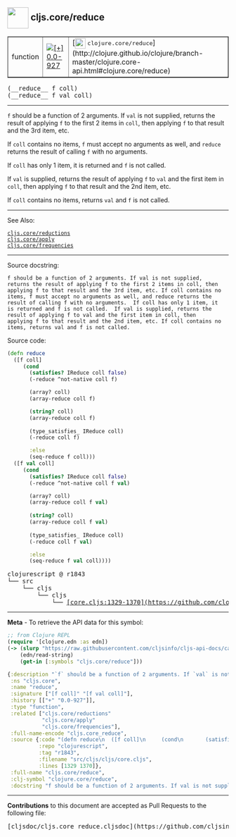 ## <img width="48px" valign="middle" src="http://i.imgur.com/Hi20huC.png"> cljs.core/reduce

 <table border="1">
<tr>

<td>function</td>
<td><a href="https://github.com/cljsinfo/cljs-api-docs/tree/0.0-927"><img valign="middle" alt="[+] 0.0-927" src="https://img.shields.io/badge/+-0.0--927-lightgrey.svg"></a> </td>
<td>
[<img height="24px" valign="middle" src="http://i.imgur.com/1GjPKvB.png"> <samp>clojure.core/reduce</samp>](http://clojure.github.io/clojure/branch-master/clojure.core-api.html#clojure.core/reduce)
</td>
</tr>
</table>

 <samp>
(__reduce__ f coll)<br>
</samp>
 <samp>
(__reduce__ f val coll)<br>
</samp>

---

`f` should be a function of 2 arguments. If `val` is not supplied, returns the
result of applying `f` to the first 2 items in `coll`, then applying `f` to that
result and the 3rd item, etc.

If `coll` contains no items, `f` must accept no arguments as well, and `reduce`
returns the result of calling `f` with no arguments.

If `coll` has only 1 item, it is returned and `f` is not called.

If `val` is supplied, returns the result of applying `f` to `val` and the first
item in `coll`, then applying `f` to that result and the 2nd item, etc.

If `coll` contains no items, returns `val` and `f` is not called.

---


See Also:

[`cljs.core/reductions`](cljs.core_reductions.md)<br>
[`cljs.core/apply`](cljs.core_apply.md)<br>
[`cljs.core/frequencies`](cljs.core_frequencies.md)<br>

---

Source docstring:

```
f should be a function of 2 arguments. If val is not supplied,
returns the result of applying f to the first 2 items in coll, then
applying f to that result and the 3rd item, etc. If coll contains no
items, f must accept no arguments as well, and reduce returns the
result of calling f with no arguments.  If coll has only 1 item, it
is returned and f is not called.  If val is supplied, returns the
result of applying f to val and the first item in coll, then
applying f to that result and the 2nd item, etc. If coll contains no
items, returns val and f is not called.
```

Source code:

```clj
(defn reduce
  ([f coll]
     (cond
       (satisfies? IReduce coll false)
       (-reduce ^not-native coll f)

       (array? coll)
       (array-reduce coll f)

       (string? coll)
       (array-reduce coll f)
       
       (type_satisfies_ IReduce coll)
       (-reduce coll f)

       :else
       (seq-reduce f coll)))
  ([f val coll]
     (cond
       (satisfies? IReduce coll false)
       (-reduce ^not-native coll f val)

       (array? coll)
       (array-reduce coll f val)
      
       (string? coll)
       (array-reduce coll f val)
       
       (type_satisfies_ IReduce coll)
       (-reduce coll f val)

       :else
       (seq-reduce f val coll))))
```

 <pre>
clojurescript @ r1843
└── src
    └── cljs
        └── cljs
            └── <ins>[core.cljs:1329-1370](https://github.com/clojure/clojurescript/blob/r1843/src/cljs/cljs/core.cljs#L1329-L1370)</ins>
</pre>


---

__Meta__ - To retrieve the API data for this symbol:

```clj
;; from Clojure REPL
(require '[clojure.edn :as edn])
(-> (slurp "https://raw.githubusercontent.com/cljsinfo/cljs-api-docs/catalog/cljs-api.edn")
    (edn/read-string)
    (get-in [:symbols "cljs.core/reduce"]))
```

```clj
{:description "`f` should be a function of 2 arguments. If `val` is not supplied, returns the\nresult of applying `f` to the first 2 items in `coll`, then applying `f` to that\nresult and the 3rd item, etc.\n\nIf `coll` contains no items, `f` must accept no arguments as well, and `reduce`\nreturns the result of calling `f` with no arguments.\n\nIf `coll` has only 1 item, it is returned and `f` is not called.\n\nIf `val` is supplied, returns the result of applying `f` to `val` and the first\nitem in `coll`, then applying `f` to that result and the 2nd item, etc.\n\nIf `coll` contains no items, returns `val` and `f` is not called.",
 :ns "cljs.core",
 :name "reduce",
 :signature ["[f coll]" "[f val coll]"],
 :history [["+" "0.0-927"]],
 :type "function",
 :related ["cljs.core/reductions"
           "cljs.core/apply"
           "cljs.core/frequencies"],
 :full-name-encode "cljs.core_reduce",
 :source {:code "(defn reduce\n  ([f coll]\n     (cond\n       (satisfies? IReduce coll false)\n       (-reduce ^not-native coll f)\n\n       (array? coll)\n       (array-reduce coll f)\n\n       (string? coll)\n       (array-reduce coll f)\n       \n       (type_satisfies_ IReduce coll)\n       (-reduce coll f)\n\n       :else\n       (seq-reduce f coll)))\n  ([f val coll]\n     (cond\n       (satisfies? IReduce coll false)\n       (-reduce ^not-native coll f val)\n\n       (array? coll)\n       (array-reduce coll f val)\n      \n       (string? coll)\n       (array-reduce coll f val)\n       \n       (type_satisfies_ IReduce coll)\n       (-reduce coll f val)\n\n       :else\n       (seq-reduce f val coll))))",
          :repo "clojurescript",
          :tag "r1843",
          :filename "src/cljs/cljs/core.cljs",
          :lines [1329 1370]},
 :full-name "cljs.core/reduce",
 :clj-symbol "clojure.core/reduce",
 :docstring "f should be a function of 2 arguments. If val is not supplied,\nreturns the result of applying f to the first 2 items in coll, then\napplying f to that result and the 3rd item, etc. If coll contains no\nitems, f must accept no arguments as well, and reduce returns the\nresult of calling f with no arguments.  If coll has only 1 item, it\nis returned and f is not called.  If val is supplied, returns the\nresult of applying f to val and the first item in coll, then\napplying f to that result and the 2nd item, etc. If coll contains no\nitems, returns val and f is not called."}

```

---

__Contributions__ to this document are accepted as Pull Requests to the following file:

 <pre>
[cljsdoc/cljs.core_reduce.cljsdoc](https://github.com/cljsinfo/cljs-api-docs/blob/master/cljsdoc/cljs.core_reduce.cljsdoc)
</pre>

